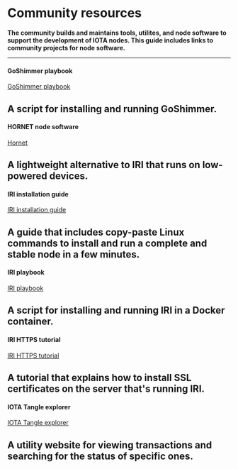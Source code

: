 # Community resources

**The community builds and maintains tools, utilites, and node software to support the development of IOTA nodes. This guide includes links to community projects for node software.**

---------------
#### __GoShimmer playbook__ ####
[GoShimmer playbook](https://github.com/nuriel77/goshimmer-playbook)

A script for installing and running GoShimmer.
---
#### __HORNET node software__ ####
[Hornet](https://github.com/gohornet/hornet)

A lightweight alternative to IRI that runs on low-powered devices.
---
#### __IRI installation guide__ ####
[IRI installation guide](https://www.iota.partners/)

A guide that includes copy-paste Linux commands to install and run a complete and stable node in a few minutes.
---
#### __IRI playbook__ ####
[IRI playbook](https://github.com/nuriel77/iri-playbook)

A script for installing and running IRI in a Docker container.
---
#### __IRI HTTPS tutorial__ ####
[IRI HTTPS tutorial](https://ecosystem.iota.org/tutorials/https-node-tutorial)

A tutorial that explains how to install SSL certificates on the server that's running IRI.
---
#### __IOTA Tangle explorer__ ####
[IOTA Tangle explorer](https://thetangle.org/)

A utility website for viewing transactions and searching for the status of specific ones.
---------------